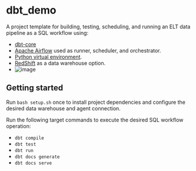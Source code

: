 # dbt_demo

A project template for building, testing, scheduling, and running an ELT data
pipeline as a SQL workflow using:

- [dbt-core](https://github.com/dbt-labs/dbt-core)
- [Apache Airflow](https://airflow.apache.org/docs/) used as runner, scheduler, and orchestrator.
- [Python virtual environment](https://docs.python.org/3/library/venv.html).
- [RedShift](https://docs.aws.amazon.com/redshift/) as a data warehouse option.
- ![image](https://github.com/sumanththota/demo-dbt/assets/30614314/b7a16ac1-ff59-40f7-9bd1-c297b31fea56)


## Getting started

Run `bash setup.sh` once to install project dependencies and configure the desired data warehouse and agent connection.

Run the following target commands to execute the desired SQL workflow operation:
- `dbt compile`
- `dbt test`
- `dbt run`
- `dbt docs generate`
- `dbt docs serve`

